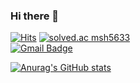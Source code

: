 ### Hi there 👋

[![Hits](https://hits.seeyoufarm.com/api/count/incr/badge.svg?url=https%3A%2F%2Fgithub.com%2Fimnotmoon&count_bg=%2379C83D&title_bg=%23555555&icon=&icon_color=%23E7E7E7&title=hits&edge_flat=false)](https://hits.seeyoufarm.com)
[![solved.ac msh5633](http://mazassumnida.wtf/api/mini/generate_badge?boj=msh5633)](https://solved.ac/msh5633/)  
[![Gmail Badge](https://img.shields.io/badge/Gmail-d14836?style=flat-square&logo=Gmail&logoColor=white&link=mailto:snugyun01@gmail.com)](mailto:imnotmoon@gmail.com) 

[![Anurag's GitHub stats](https://github-readme-stats.vercel.app/api?username=imnotmoon&theme=dracula)](https://github.com/anuraghazra/github-readme-stats)
